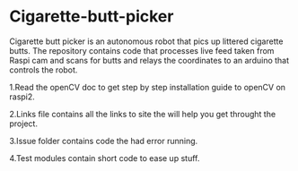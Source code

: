 # Cigarette-butt-picker

Cigarette butt picker is an autonomous robot that pics up littered cigarette butts.
The repository contains code that processes live feed taken from Raspi cam and scans for butts and relays the coordinates to an arduino that controls the robot.


1.Read the openCV doc to get step by step installation guide to openCV on raspi2.

2.Links file contains all the links to site the will help you get throught the project.

3.Issue folder contains code the had error running.

4.Test modules contain short code to ease up stuff.


